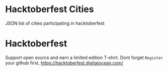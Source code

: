 # Hacktoberfest Cities
JSON list of cities participating in hacktoberfest

# Hacktoberfest

Support open source and earn a limited edition T-shirt.
Dont forget `Register` your github first,
https://hacktoberfest.digitalocean.com/
